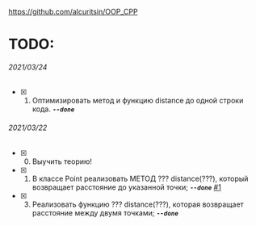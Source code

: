 ﻿https://github.com/alcuritsin/OOP_CPP
# TODO: #
###### 2021/03/24 ######
- [x] 1. Оптимизировать метод и функцию distance до одной строки кода. ***`--done`***

###### 2021/03/22 ######
- [x] 0. Выучить теорию!
- [x] 1. В классе Point реализовать МЕТОД ??? distance(???), который возвращает расстояние до указанной точки; ***`--done`*** [#1](https://github.com/alcuritsin/OOP_CPP/issues/1)
- [x] 3. Реализовать функцию ??? distance(???), которая возвращает расстояние между двумя точками; ***`--done`***